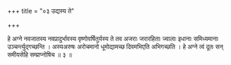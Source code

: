 +++
title = "०३ उद्यस्य ते"

+++

हे अग्ने नवजातस्य नवप्रादुर्भावस्य वृष्णोवर्षितुर्यस्य ते तव अजराः जरारहिताः ज्वालाः इधानाः समिध्यमानाः उञ्चर्न्त्युद्गच्छन्ति । अस्यअरुषः अरोचमानो धूमोद्यामच्छ दिवमभिएति अभिगच्छति । हे अग्ने त्वं दूतः सन् समीयसेहि सम्प्राप्नोषिच ॥ ३ ॥